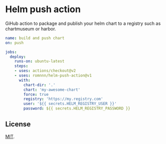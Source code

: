 # Helm push action

GiHub action to package and publish your helm chart to a registry such as chartmuseum or harbor.

```yaml
name: build and push chart
on: push

jobs:
  deploy:
    runs-on: ubuntu-latest
    steps:
    - uses: actions/checkout@v2
    - uses: romnnn/helm-push-action@v1
      with:
        chart-dir: '.'
        chart: 'my-awesome-chart'
        force: true
        registry: 'https://my.registry.com'
        user: '${{ secrets.HELM_REGISTRY_USER }}'
        password: ${{ secrets.HELM_REGISTRY_PASSWORD }}
```

## License

[MIT](LICENSE).
